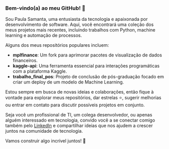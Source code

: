 ### Bem-vindo(a) ao meu GitHub! 👋

Sou Paula Samanta, uma entusiasta da tecnologia e apaixonada por desenvolvimento de software. Aqui, você encontrará uma coleção dos meus projetos mais recentes, incluindo trabalhos com Python, machine learning e automação de processos. 

Alguns dos meus repositórios populares incluem:

- **mplfinance**: Um fork para aprimorar pacotes de visualização de dados financeiros.
- **kaggle-api**: Uma ferramenta essencial para interações programáticas com a plataforma Kaggle.
- **trabalho_final_pos**: Projeto de conclusão de pós-graduação focado em criar um deploy de um modelo de Machine Learning.

Estou sempre em busca de novas ideias e colaborações, então fique à vontade para explorar meus repositórios, dar estrelas ⭐, sugerir melhorias ou entrar em contato para discutir possíveis projetos em conjunto.

Seja você um profissional de TI, um colega desenvolvedor, ou apenas alguém interessado em tecnologia, convido você a se conectar comigo também pelo [LinkedIn](https://www.linkedin.com/in/paula-samanta-6b3980160/) e compartilhar ideias que nos ajudem a crescer juntos na comunidade de tecnologia. 

Vamos construir algo incrível juntos! 🚀
